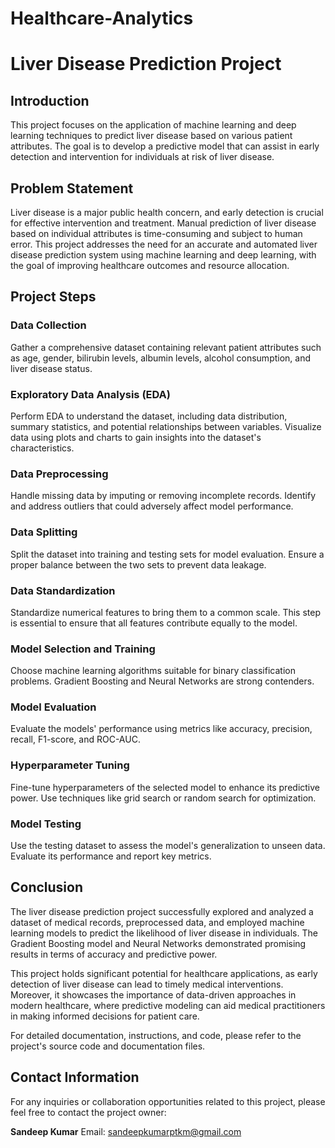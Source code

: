 # Healthcare-Analytics
# Liver Disease Prediction Project

## Introduction
This project focuses on the application of machine learning and deep learning techniques to predict liver disease based on various patient attributes. The goal is to develop a predictive model that can assist in early detection and intervention for individuals at risk of liver disease.

## Problem Statement
Liver disease is a major public health concern, and early detection is crucial for effective intervention and treatment. Manual prediction of liver disease based on individual attributes is time-consuming and subject to human error. This project addresses the need for an accurate and automated liver disease prediction system using machine learning and deep learning, with the goal of improving healthcare outcomes and resource allocation.

## Project Steps

### Data Collection
Gather a comprehensive dataset containing relevant patient attributes such as age, gender, bilirubin levels, albumin levels, alcohol consumption, and liver disease status.

### Exploratory Data Analysis (EDA)
Perform EDA to understand the dataset, including data distribution, summary statistics, and potential relationships between variables. Visualize data using plots and charts to gain insights into the dataset's characteristics.

### Data Preprocessing
Handle missing data by imputing or removing incomplete records. Identify and address outliers that could adversely affect model performance.

### Data Splitting
Split the dataset into training and testing sets for model evaluation. Ensure a proper balance between the two sets to prevent data leakage.

### Data Standardization
Standardize numerical features to bring them to a common scale. This step is essential to ensure that all features contribute equally to the model.

### Model Selection and Training
Choose machine learning algorithms suitable for binary classification problems. Gradient Boosting and Neural Networks are strong contenders.

### Model Evaluation
Evaluate the models' performance using metrics like accuracy, precision, recall, F1-score, and ROC-AUC.

### Hyperparameter Tuning
Fine-tune hyperparameters of the selected model to enhance its predictive power. Use techniques like grid search or random search for optimization.

### Model Testing
Use the testing dataset to assess the model's generalization to unseen data. Evaluate its performance and report key metrics.

## Conclusion
The liver disease prediction project successfully explored and analyzed a dataset of medical records, preprocessed data, and employed machine learning models to predict the likelihood of liver disease in individuals. The Gradient Boosting model and Neural Networks demonstrated promising results in terms of accuracy and predictive power.

This project holds significant potential for healthcare applications, as early detection of liver disease can lead to timely medical interventions. Moreover, it showcases the importance of data-driven approaches in modern healthcare, where predictive modeling can aid medical practitioners in making informed decisions for patient care.

For detailed documentation, instructions, and code, please refer to the project's source code and documentation files.

## Contact Information
For any inquiries or collaboration opportunities related to this project, please feel free to contact the project owner:

**Sandeep Kumar**
Email: [sandeepkumarptkm@gmail.com](mailto:sandeepkumarptkm@gmail.com)

